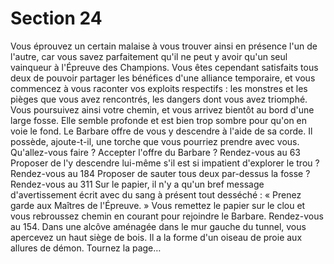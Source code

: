 # Section 24

Vous éprouvez un certain malaise à vous trouver ainsi en présence l'un de l'autre, car
vous savez parfaitement qu'il ne peut y avoir qu'un seul vainqueur à l'Épreuve des
Champions. Vous êtes cependant satisfaits tous deux de pouvoir partager les bénéfices
d'une alliance temporaire, et vous commencez à vous raconter vos exploits respectifs : les
monstres et les pièges que vous avez rencontrés, les dangers dont vous avez triomphé.
Vous poursuivez ainsi votre chemin, et vous arrivez bientôt au bord d'une large fosse.
Elle semble profonde et est bien trop sombre pour qu'on en voie le fond. Le Barbare offre
de vous y descendre à l'aide de sa corde. Il possède, ajoute-t-il, une torche que vous
pourriez prendre avec vous. Qu'allez-vous faire ?
Accepter l'offre du Barbare ?
Rendez-vous au 63
Proposer de l'y descendre lui-même s'il est si impatient d'explorer le trou ?
Rendez-vous au 184
Proposer de sauter tous deux par-dessus la fosse ?
Rendez-vous au 311
Sur le papier, il n'y a qu'un bref message d'avertissement écrit avec du sang à présent tout
desséché : « Prenez garde aux Maîtres de l'Épreuve. » Vous remettez le papier sur le clou
et vous rebroussez chemin en courant pour rejoindre le Barbare. Rendez-vous au 154.
Dans une alcôve aménagée dans le mur gauche du tunnel, vous apercevez un haut siège
de bois. Il a la forme d'un oiseau de proie aux allures de démon.
Tournez la page…